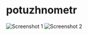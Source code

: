 # potuzhnometr

![Screenshot 1](https://github.com/user-attachments/assets/a0bd2edf-6a7a-45b2-b9d8-a849183870c9)
![Screenshot 2](https://github.com/user-attachments/assets/45de9a9a-134f-4b9f-a113-0feeeb1ab7e3)

